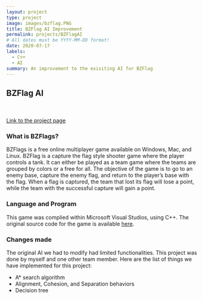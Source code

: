 ```yaml
---
layout: project
type: project
image: images/bzflag.PNG
title: BZFlag AI Improvement
permalink: projects/BZFlagAI
# All dates must be YYYY-MM-DD format!
date: 2020-07-17
labels:
  - C++
  - AI
summary: An improvement to the exisiting AI for BZFlag
---
```


<h2>BZFlag AI</h2>
<br>
<br>
<a href="https://github.com/JiajunK/BZFlag-Robots">Link to the project page</a>
<br>
<h3>What is BZFlags?</h3>
<p>BZFlags is a free online multiplayer game available on Windows, Mac, and Linux. BZFlag is a capture the flag style shooter game where the player controls a tank. It can either be played as a team game where the teams are grouped by colors or a free for all. The objective of the game is to go to an enemy base, capture the enemy flag, and return to the player’s base with the flag. When a flag is captured, the team that lost its flag will lose a point, while the team with the successful capture will gain a point. 
</p>
<h3>Language and Program</h3>
<p>This game was complied within Microsoft Visual Studios, using C++. The original source code for the game is available <a href="https://www.bzflag.org/">here</a>.</p>
<h3>Changes made</h3>
<p>The original AI we had to modify had limited functionalities. This project was done by myself and one other team member. Here are the list of things we have implemented for this project:</p>
<ul>
<li>A* search algorithm</li>
<li>Alignment, Cohesion, and Separation behaviors</li>
<li>Decision tree</li>
</ul>

